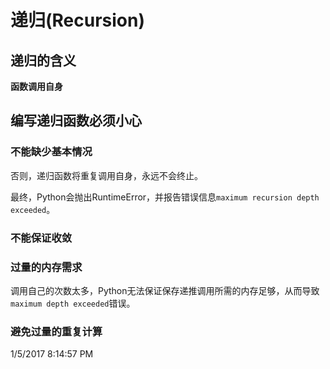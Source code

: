 # 递归(Recursion) #
## 递归的含义 ##
**函数调用自身**

## 编写递归函数必须小心 ##
### 不能缺少基本情况 ###
否则，递归函数将重复调用自身，永远不会终止。

最终，Python会抛出RuntimeError，并报告错误信息`maximum recursion depth exceeded`。

### 不能保证收敛 ###

### 过量的内存需求 ###
调用自己的次数太多，Python无法保证保存递推调用所需的内存足够，从而导致`maximum depth exceeded`错误。

### 避免过量的重复计算 ###


1/5/2017 8:14:57 PM 
